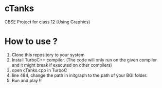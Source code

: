 # cTanks
CBSE Project for class 12
(Using Graphics)

# How to use ?
1. Clone this repository to your system
2. Install TurboC++ compiler. (The code will only run on the given compiler and it might break if executed on other compilers)
3. open cTanks.cpp in TurboC
4. line 484, change the path in initgraph to the path of your BGI folder.
5. Run and play !!
